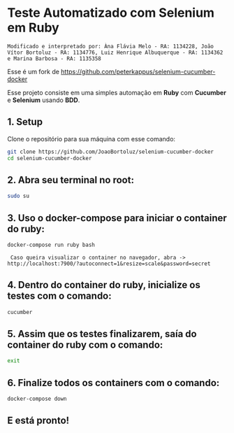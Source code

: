 # Teste Automatizado com Selenium em Ruby
`Modificado e interpretado por: Àna Flávia Melo - RA: 1134228, João Vítor Bortoluz - RA: 1134776, Luiz Henrique Albuquerque - RA: 1134362 e Marina Barbosa - RA: 1135358`

Esse é um fork de https://github.com/peterkappus/selenium-cucumber-docker

Esse projeto consiste em uma simples automação em **Ruby** com **Cucumber** e **Selenium** usando **BDD**.

## 1. Setup

Clone o repositório para sua máquina com esse comando:

```bash
git clone https://github.com/JoaoBortoluz/selenium-cucumber-docker
cd selenium-cucumber-docker
```

## 2. Abra seu terminal no root:

```bash
sudo su
```

## 3. Uso o **docker-compose** para iniciar o container do ruby:

```bash
docker-compose run ruby bash
```

` Caso queira visualizar o container no navegador, abra ->  http://localhost:7900/?autoconnect=1&resize=scale&password=secret`

## 4. Dentro do container do ruby, inicialize os testes com o comando:

```bash
cucumber
```

## 5. Assim que os testes finalizarem, saía do container do ruby com o comando:

```bash
exit
```

## 6. Finalize todos os containers com o comando:

```bash
docker-compose down
```

## E está pronto!



